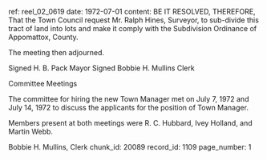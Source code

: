 ref: reel_02_0619
date: 1972-07-01
content: BE IT RESOLVED, THEREFORE, That the Town Council request Mr. Ralph Hines, Surveyor, to sub-divide this tract of land into lots and make it comply with the Subdivision Ordinance of Appomattox, County.

The meeting then adjourned.

Signed H. B. Pack Mayor
Signed Bobbie H. Mullins Clerk

Committee Meetings

The committee for hiring the new Town Manager met on July 7, 1972 and July 14, 1972 to discuss the applicants for the position of Town Manager.

Members present at both meetings were R. C. Hubbard, Ivey Holland, and Martin Webb.

Bobbie H. Mullins, Clerk
chunk_id: 20089
record_id: 1109
page_number: 1

